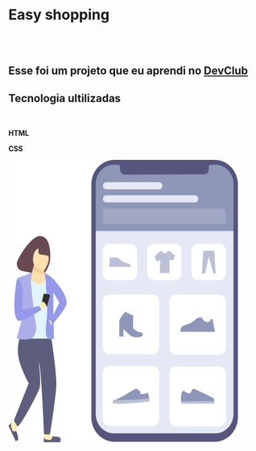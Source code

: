<h1>Easy shopping</h1>
<br>
<br>
<h2>Esse foi um projeto que eu aprendi no <a href="https://rodolfomori.com.br/devclub">DevClub</a></h2>

<h2>Tecnologia ultilizadas</h2>
<br>
<p><strong>HTML<strong/></p>
<p>CSS</p>
<img src="https://github.com/Felipeg1988/Easy-Shopping/blob/main/assets/Illustration-3-3.png?raw=true"/>
